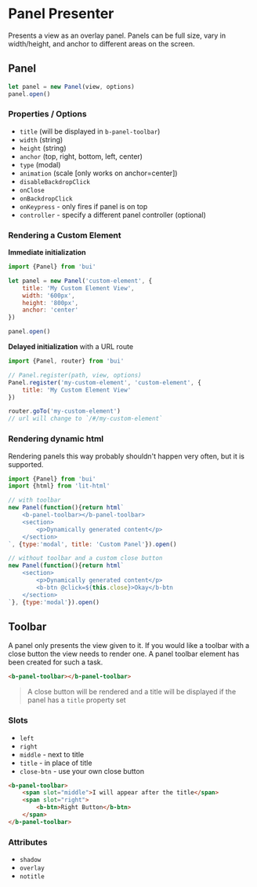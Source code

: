 Panel Presenter
===================

Presents a view as an overlay panel. Panels can be full size, vary in width/height, and anchor to
different areas on the screen.

## Panel

```javascript
let panel = new Panel(view, options)
panel.open()
```

### Properties / Options

- `title` (will be displayed in `b-panel-toolbar`)
- `width` (string)
- `height` (string)
- `anchor` (top, right, bottom, left, center)
- `type` (modal)
- `animation` (scale [only works on anchor=center])
- `disableBackdropClick`
- `onClose`
- `onBackdropClick`
- `onKeypress` - only fires if panel is on top
- `controller` - specify a different panel controller (optional)

### Rendering a Custom Element

**Immediate initialization**
```javascript
import {Panel} from 'bui'

let panel = new Panel('custom-element', {
    title: 'My Custom Element View',
    width: '600px',
    height: '800px',
    anchor: 'center'
})

panel.open()
```

**Delayed initialization** with a URL route
```javascript
import {Panel, router} from 'bui'

// Panel.register(path, view, options)
Panel.register('my-custom-element', 'custom-element', {
    title: 'My Custom Element View'
})

router.goTo('my-custom-element')
// url will change to `/#/my-custom-element`
```

### Rendering dynamic html

Rendering panels this way probably shouldn't happen very often, but it is supported.

```javascript
import {Panel} from 'bui'
import {html} from 'lit-html'

// with toolbar
new Panel(function(){return html`
    <b-panel-toolbar></b-panel-toolbar>
    <section>	
        <p>Dynamically generated content</p>
    </section>
`, {type:'modal', title: 'Custom Panel'}).open()

// without toolbar and a custom close button
new Panel(function(){return html`
    <section>
        <p>Dynamically generated content</p>
        <b-btn @click=${this.close}>Okay</b-btn
    </section>
`}, {type:'modal'}).open()
```

## Toolbar

A panel only presents the view given to it. If you would like a toolbar with a close button the view
needs to render one. A panel toolbar element has been created for such a task.

```html
<b-panel-toolbar></b-panel-toolbar>
```
>A close button will be rendered and a title will be displayed if the panel has a `title` property set

### Slots

- `left`
- `right`
- `middle` - next to title
- `title` - in place of title
- `close-btn` - use your own close button

```html
<b-panel-toolbar>
    <span slot="middle">I will appear after the title</span>
    <span slot="right">
        <b-btn>Right Button</b-btn>
    </span>
</b-panel-toolbar>
```

### Attributes

- `shadow`
- `overlay`
- `notitle`
